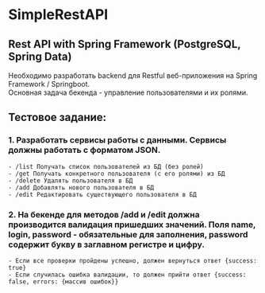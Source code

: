 # SimpleRestAPI
## Rest API with Spring Framework (PostgreSQL, Spring Data)  
Необходимо разработать backend для Restful веб-приложения на Spring Framework / Springboot.  
Основная задача бекенда - управление пользователями и их ролями.  
## Тестовое задание:
  ### 1. Разработать сервисы работы с данными. Сервисы должны работать с форматом JSON.
    - /list Получать список пользователей из БД (без ролей)  
    - /get Получать конкретного пользователя (с его ролями) из БД  
    - /delete Удалять пользователя в БД  
    - /add Добавлять нового пользователя в БД  
    - /edit Редактировать существующего пользователя в БД
  ### 2. На бекенде для методов /add и /edit должна производится валидация пришедших значений.  Поля name, login, password - обязательные для заполнения, password содержит букву в заглавном регистре и цифру. 
    - Если все проверки пройдены успешно, должен вернуться ответ {success: true}  
    - Если случилась ошибка валидации, то должен прийти ответ {success: false, errors: {массив ошибок}}
